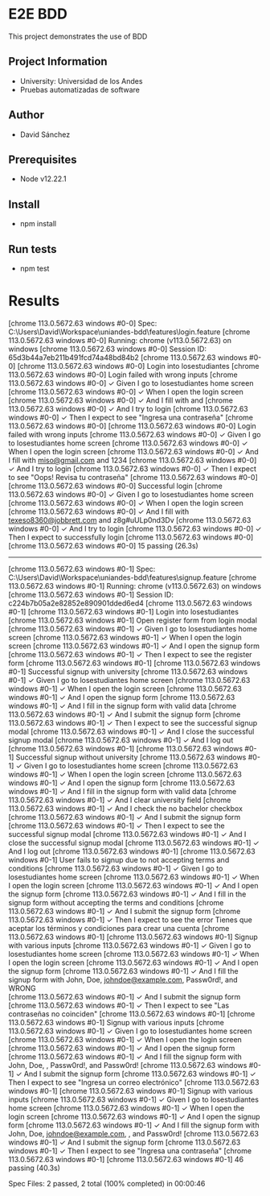 # E2E BDD

This project demonstrates the use of BDD

## Project Information

- University: Universidad de los Andes
- Pruebas automatizadas de software

## Author

- David Sánchez

## Prerequisites

- Node v12.22.1

## Install

- npm install

## Run tests

- npm test

# Results

[chrome 113.0.5672.63 windows #0-0] Spec: C:\Users\David\Workspace\uniandes-bdd\features\login.feature
[chrome 113.0.5672.63 windows #0-0] Running: chrome (v113.0.5672.63) on windows
[chrome 113.0.5672.63 windows #0-0] Session ID: 65d3b44a7eb211b491fcd74a48bd84b2
[chrome 113.0.5672.63 windows #0-0]
[chrome 113.0.5672.63 windows #0-0] Login into losestudiantes
[chrome 113.0.5672.63 windows #0-0] Login failed with wrong inputs
[chrome 113.0.5672.63 windows #0-0] ✓ Given I go to losestudiantes home screen
[chrome 113.0.5672.63 windows #0-0] ✓ When I open the login screen
[chrome 113.0.5672.63 windows #0-0] ✓ And I fill with and
[chrome 113.0.5672.63 windows #0-0] ✓ And I try to login
[chrome 113.0.5672.63 windows #0-0] ✓ Then I expect to see "Ingresa una contraseña"
[chrome 113.0.5672.63 windows #0-0]
[chrome 113.0.5672.63 windows #0-0] Login failed with wrong inputs
[chrome 113.0.5672.63 windows #0-0] ✓ Given I go to losestudiantes home screen
[chrome 113.0.5672.63 windows #0-0] ✓ When I open the login screen
[chrome 113.0.5672.63 windows #0-0] ✓ And I fill with miso@gmail.com and 1234
[chrome 113.0.5672.63 windows #0-0] ✓ And I try to login
[chrome 113.0.5672.63 windows #0-0] ✓ Then I expect to see "Oops! Revisa tu contraseña"
[chrome 113.0.5672.63 windows #0-0]
[chrome 113.0.5672.63 windows #0-0] Successful login
[chrome 113.0.5672.63 windows #0-0] ✓ Given I go to losestudiantes home screen
[chrome 113.0.5672.63 windows #0-0] ✓ When I open the login screen
[chrome 113.0.5672.63 windows #0-0] ✓ And I fill with texeso8360@jobbrett.com and z8g#uULp0nd3Dv
[chrome 113.0.5672.63 windows #0-0] ✓ And I try to login
[chrome 113.0.5672.63 windows #0-0] ✓ Then I expect to successfully login
[chrome 113.0.5672.63 windows #0-0]
[chrome 113.0.5672.63 windows #0-0] 15 passing (26.3s)

---

[chrome 113.0.5672.63 windows #0-1] Spec: C:\Users\David\Workspace\uniandes-bdd\features\signup.feature
[chrome 113.0.5672.63 windows #0-1] Running: chrome (v113.0.5672.63) on windows
[chrome 113.0.5672.63 windows #0-1] Session ID: c224b7b05a2e82852e890901dded6ed4
[chrome 113.0.5672.63 windows #0-1]
[chrome 113.0.5672.63 windows #0-1] Login into losestudiantes
[chrome 113.0.5672.63 windows #0-1] Open register form from login modal
[chrome 113.0.5672.63 windows #0-1] ✓ Given I go to losestudiantes home screen
[chrome 113.0.5672.63 windows #0-1] ✓ When I open the login screen
[chrome 113.0.5672.63 windows #0-1] ✓ And I open the signup form
[chrome 113.0.5672.63 windows #0-1] ✓ Then I expect to see the register form
[chrome 113.0.5672.63 windows #0-1]
[chrome 113.0.5672.63 windows #0-1] Successful signup with university
[chrome 113.0.5672.63 windows #0-1] ✓ Given I go to losestudiantes home screen
[chrome 113.0.5672.63 windows #0-1] ✓ When I open the login screen
[chrome 113.0.5672.63 windows #0-1] ✓ And I open the signup form
[chrome 113.0.5672.63 windows #0-1] ✓ And I fill in the signup form with valid data
[chrome 113.0.5672.63 windows #0-1] ✓ And I submit the signup form
[chrome 113.0.5672.63 windows #0-1] ✓ Then I expect to see the successful signup modal
[chrome 113.0.5672.63 windows #0-1] ✓ And I close the successful signup modal
[chrome 113.0.5672.63 windows #0-1] ✓ And I log out
[chrome 113.0.5672.63 windows #0-1]
[chrome 113.0.5672.63 windows #0-1] Successful signup without university
[chrome 113.0.5672.63 windows #0-1] ✓ Given I go to losestudiantes home screen
[chrome 113.0.5672.63 windows #0-1] ✓ When I open the login screen
[chrome 113.0.5672.63 windows #0-1] ✓ And I open the signup form
[chrome 113.0.5672.63 windows #0-1] ✓ And I fill in the signup form with valid data
[chrome 113.0.5672.63 windows #0-1] ✓ And I clear university field
[chrome 113.0.5672.63 windows #0-1] ✓ And I check the no bachelor checkbox
[chrome 113.0.5672.63 windows #0-1] ✓ And I submit the signup form
[chrome 113.0.5672.63 windows #0-1] ✓ Then I expect to see the successful signup modal
[chrome 113.0.5672.63 windows #0-1] ✓ And I close the successful signup modal
[chrome 113.0.5672.63 windows #0-1] ✓ And I log out
[chrome 113.0.5672.63 windows #0-1]
[chrome 113.0.5672.63 windows #0-1] User fails to signup due to not accepting terms and conditions
[chrome 113.0.5672.63 windows #0-1] ✓ Given I go to losestudiantes home screen
[chrome 113.0.5672.63 windows #0-1] ✓ When I open the login screen
[chrome 113.0.5672.63 windows #0-1] ✓ And I open the signup form
[chrome 113.0.5672.63 windows #0-1] ✓ And I fill in the signup form without accepting the terms and conditions
[chrome 113.0.5672.63 windows #0-1] ✓ And I submit the signup form
[chrome 113.0.5672.63 windows #0-1] ✓ Then I expect to see the error Tienes que aceptar los términos y condiciones para crear
una cuenta
[chrome 113.0.5672.63 windows #0-1]
[chrome 113.0.5672.63 windows #0-1] Signup with various inputs
[chrome 113.0.5672.63 windows #0-1] ✓ Given I go to losestudiantes home screen
[chrome 113.0.5672.63 windows #0-1] ✓ When I open the login screen
[chrome 113.0.5672.63 windows #0-1] ✓ And I open the signup form
[chrome 113.0.5672.63 windows #0-1] ✓ And I fill the signup form with John, Doe, johndoe@example.com, Passw0rd!, and WRONG  
[chrome 113.0.5672.63 windows #0-1] ✓ And I submit the signup form
[chrome 113.0.5672.63 windows #0-1] ✓ Then I expect to see "Las contraseñas no coinciden"
[chrome 113.0.5672.63 windows #0-1]
[chrome 113.0.5672.63 windows #0-1] Signup with various inputs
[chrome 113.0.5672.63 windows #0-1] ✓ Given I go to losestudiantes home screen
[chrome 113.0.5672.63 windows #0-1] ✓ When I open the login screen
[chrome 113.0.5672.63 windows #0-1] ✓ And I open the signup form
[chrome 113.0.5672.63 windows #0-1] ✓ And I fill the signup form with John, Doe, , Passw0rd!, and Passw0rd!
[chrome 113.0.5672.63 windows #0-1] ✓ And I submit the signup form
[chrome 113.0.5672.63 windows #0-1] ✓ Then I expect to see "Ingresa un correo electrónico"
[chrome 113.0.5672.63 windows #0-1]
[chrome 113.0.5672.63 windows #0-1] Signup with various inputs
[chrome 113.0.5672.63 windows #0-1] ✓ Given I go to losestudiantes home screen
[chrome 113.0.5672.63 windows #0-1] ✓ When I open the login screen
[chrome 113.0.5672.63 windows #0-1] ✓ And I open the signup form
[chrome 113.0.5672.63 windows #0-1] ✓ And I fill the signup form with John, Doe, johndoe@example.com, , and Passw0rd!
[chrome 113.0.5672.63 windows #0-1] ✓ And I submit the signup form
[chrome 113.0.5672.63 windows #0-1] ✓ Then I expect to see "Ingresa una contraseña"
[chrome 113.0.5672.63 windows #0-1]
[chrome 113.0.5672.63 windows #0-1] 46 passing (40.3s)

Spec Files: 2 passed, 2 total (100% completed) in 00:00:46
